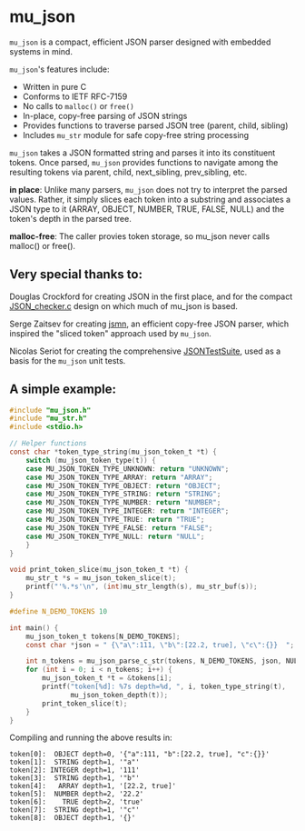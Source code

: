 # mu_json
`mu_json` is a compact, efficient JSON parser designed with embedded systems
in mind.

`mu_json`'s features include:
* Written in pure C
* Conforms to IETF RFC-7159
* No calls to `malloc()` or `free()`
* In-place, copy-free parsing of JSON strings
* Provides functions to traverse parsed JSON tree (parent, child, sibling)
* Includes `mu_str` module for safe copy-free string processing

`mu_json` takes a JSON formatted string and parses it into its constituent 
tokens.  Once parsed, `mu_json` provides functions to navigate among the
resulting tokens via parent, child, next_sibling, prev_sibling, etc.

**in place**: Unlike many parsers, `mu_json` does not try to interpret the 
parsed values.  Rather, it simply slices each token into a substring and 
associates a JSON type to it (ARRAY, OBJECT, NUMBER, TRUE, FALSE, NULL) and the 
token's depth in the parsed tree.

**malloc-free**: The caller provies token storage, so mu_json never calls 
malloc() or free().

## Very special thanks to:

Douglas Crockford for creating JSON in the first place, and for the compact
[JSON_checker.c](https://github.com/douglascrockford/JSON-c) design on which 
much of mu_json is based.

Serge Zaitsev for creating [jsmn](https://github.com/zserge/jsmn), an efficient
copy-free JSON parser, which inspired the "sliced token" approach used by 
`mu_json`.

Nicolas Seriot for creating the comprehensive 
[JSONTestSuite](https://github.com/nst/JSONTestSuite), used as a basis for the
`mu_json` unit tests.

## A simple example:

```c
#include "mu_json.h"
#include "mu_str.h"
#include <stdio.h>

// Helper functions
const char *token_type_string(mu_json_token_t *t) {
    switch (mu_json_token_type(t)) {
    case MU_JSON_TOKEN_TYPE_UNKNOWN: return "UNKNOWN";
    case MU_JSON_TOKEN_TYPE_ARRAY: return "ARRAY";
    case MU_JSON_TOKEN_TYPE_OBJECT: return "OBJECT";
    case MU_JSON_TOKEN_TYPE_STRING: return "STRING";
    case MU_JSON_TOKEN_TYPE_NUMBER: return "NUMBER";
    case MU_JSON_TOKEN_TYPE_INTEGER: return "INTEGER";
    case MU_JSON_TOKEN_TYPE_TRUE: return "TRUE";
    case MU_JSON_TOKEN_TYPE_FALSE: return "FALSE";
    case MU_JSON_TOKEN_TYPE_NULL: return "NULL";
    }
}

void print_token_slice(mu_json_token_t *t) {
    mu_str_t *s = mu_json_token_slice(t);
    printf("'%.*s'\n", (int)mu_str_length(s), mu_str_buf(s));
}

#define N_DEMO_TOKENS 10

int main() {
    mu_json_token_t tokens[N_DEMO_TOKENS];
    const char *json = " {\"a\":111, \"b\":[22.2, true], \"c\":{}}  ";

    int n_tokens = mu_json_parse_c_str(tokens, N_DEMO_TOKENS, json, NULL);
    for (int i = 0; i < n_tokens; i++) {
        mu_json_token_t *t = &tokens[i];
        printf("token[%d]: %7s depth=%d, ", i, token_type_string(t),
               mu_json_token_depth(t));
        print_token_slice(t);
    }
}
```
Compiling and running the above results in:
```
token[0]:  OBJECT depth=0, '{"a":111, "b":[22.2, true], "c":{}}'
token[1]:  STRING depth=1, '"a"'
token[2]: INTEGER depth=1, '111'
token[3]:  STRING depth=1, '"b"'
token[4]:   ARRAY depth=1, '[22.2, true]'
token[5]:  NUMBER depth=2, '22.2'
token[6]:    TRUE depth=2, 'true'
token[7]:  STRING depth=1, '"c"'
token[8]:  OBJECT depth=1, '{}'
```
